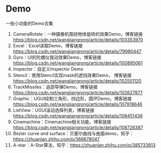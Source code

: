 # Demo
一些小功能的Demo合集

1. CameraRotate：一种摄像机围绕物体旋转的效果Demo，博客链接 https://blog.csdn.net/wangjiangrong/article/details/103353970
2. Excel：Excel读取Demo，博客链接 https://blog.csdn.net/wangjiangrong/article/details/79980447
3. Gyro：UI的陀螺仪晃动效果Demo，博客链接 https://blog.csdn.net/wangjiangrong/article/details/100895061
4. Inspector：自定义Inspector Demo
5. Stencil：使用Stencil实现mask的遮挡效果Demo， 博客链接 https://blog.csdn.net/wangjiangrong/article/details/102551120
6. TrackMissiles：追踪导弹Demo，博客链接 https://blog.csdn.net/wangjiangrong/article/details/102627877
7. Graphic：UGUI绘制三角形，四边形，圆环Demo，博客链接 https://blog.csdn.net/wangjiangrong/article/details/107918646
8. ListView：UGUI滚动选择列表，博客链接 https://blog.csdn.net/wangjiangrong/article/details/108451436
9. Cinemachine：Cinemachine相关功能，博客链接 https://blog.csdn.net/wangjiangrong/article/details/108726387
10. Bezier curve and surface：贝塞尔曲线与曲面demo，知乎：https://zhuanlan.zhihu.com/p/366678047
11. A-star：A-Star算法，知乎：https://zhuanlan.zhihu.com/p/385733813
